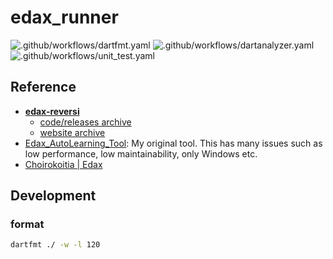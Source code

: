 # edax_runner

![.github/workflows/dartfmt.yaml](https://github.com/sensuikan1973/edax_runner/workflows/.github/workflows/dartfmt.yaml/badge.svg?event=push)
![.github/workflows/dartanalyzer.yaml](https://github.com/sensuikan1973/edax_runner/workflows/.github/workflows/dartanalyzer.yaml/badge.svg?event=push)
![.github/workflows/unit_test.yaml](https://github.com/sensuikan1973/edax_runner/workflows/.github/workflows/unit_test.yaml/badge.svg?event=push)

## Reference

- **[edax-reversi](https://github.com/abulmo/edax-reversi)**
  - [code/releases archive](https://code.google.com/archive/p/edax-reversi/downloads)
  - [website archive](https://archive.is/KshiN)
- [Edax_AutoLearning_Tool](https://github.com/sensuikan1973/Edax_AutoLearning_Tool): My original tool. This has many issues such as low performance, low maintainability, only Windows etc.
- [Choirokoitia | Edax](https://choi.lavox.net/edax/start)

## Development

### format
```sh
dartfmt ./ -w -l 120
```
